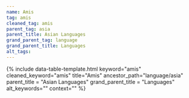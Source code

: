 ```yaml
---
name: Amis
tag: amis
cleaned_tag: amis
parent_tag: asia
parent_title: Asian Languages
grand_parent_tag: language
grand_parent_title: Languages
alt_tags: 
---
```


{% include data-table-template.html 
  keyword="amis" 
  cleaned_keyword="amis" 
  title="Amis"
  ancestor_path="language/asia" 
  parent_title = "Asian Languages"
  grand_parent_title = "Languages"
  alt_keywords=""
  context=""
%}

